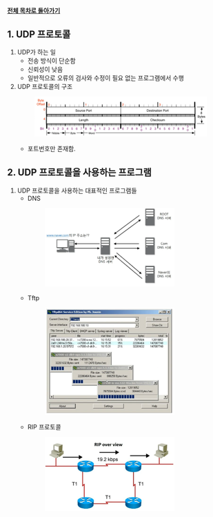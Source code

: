 #### [전체 목차로 돌아가기](../../README.md)
## 1. UDP 프로토콜
1. UDP가 하는 일
    - 전송 방식이 단순함
    - 신뢰성이 낮음
    - 일반적으로 오류의 검사와 수정이 필요 없는 프로그램에서 수행
2. UDP 프로토콜의 구조<br>
        <figure>
        <img src="../../imgsrc/UDP.PNG" width="500">
        </figure>
    - 포트번호만 존재함.

## 2. UDP 프로토콜을 사용하는 프로그램
1. UDP 프로토콜을 사용하는 대표적인 프로그램들
    - DNS<br>
        <figure>
        <img src="../../imgsrc/DNS.PNG" width="300">
        </figure>
    - Tftp<br>
        <figure>
        <img src="../../imgsrc/Tftp.PNG" width="300">
        </figure>
    - RIP 프로토콜<br>
        <figure>
        <img src="../../imgsrc/RIP_Protocol.PNG" width="300">
        </figure>
